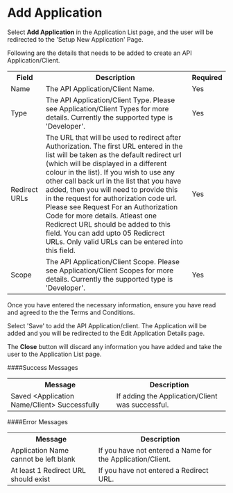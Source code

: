 # Add Application

Select **Add Application** in the Application List page, and the user will be redirected to the 'Setup New Application' Page.

Following are the details that needs to be added to create an API Application/Client.

<table>
    <tr>
        <th>Field</th>
        <th>Description</th>
        <th>Required</th>
    </tr>
    <tr>
        <td>Name</td>
        <td>The API Application/Client Name.</td>
        <td>Yes</td>
    </tr>
    <tr>
        <td>Type</td>
        <td>The API Application/Client Type. Please see Application/Client Types for more details.  Currently the supported type is 'Developer'.</td>
        <td>Yes</td>
    </tr>
    <tr>
        <td>Redirect URLs</td>
        <td>The URL that will be used to redirect after Authorization.  The first URL entered in the list will be taken as the default redirect url (which will be displayed in a different colour in the list).  If you wish to use any other call back url in the list that you have added, then you will need to provide this in the request for authorization code url.  Please see Request For an Authorization Code for more details.  Atleast one Redicrect URL should be added to this field.  You can add upto 05 Redicrect URLs.  Only valid URLs can be entered into this field.</td>
        <td>Yes</td>
    </tr>
    <tr>
        <td>Scope</td>
        <td>The API Application/Client Scope. Please see Application/Client Scopes for more details.  Currently the supported type is 'Developer'.</td>
        <td>Yes</td>
    </tr>
</table>

Once you have entered the necessary information, ensure you have read and agreed to the the Terms and Conditions.

Select 'Save' to add the API Application/client. The Application will be added and you will be redirected to the Edit Application Details page.

The **Close** button will discard any information you have added and take the user to the Application List page.


####Success Messages

<table>
    <tr>
        <th>Message</th>
        <th>Description</th>
    </tr>
    <tr>
        <td>Saved &lt;Application Name/Client&gt; Successfully</td>
        <td>If adding the Application/Client was successful.</td>
    </tr>
</table>

####Error Messages

<table>
    <tr>
        <th>Message</th>
        <th>Description</th>
    </tr>
    <tr>
        <td>Application Name cannot be left blank</td>
        <td>If you have not entered a Name for the Application/Client.</td>
    </tr>
    <tr>
        <td>At least 1 Redirect URL should exist</td>
        <td>If you have not entered a Redirect URL.</td>
    </tr>
</table>

